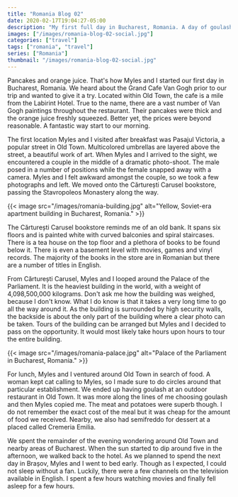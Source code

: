 ```yaml
---
title: "Romania Blog 02"
date: 2020-02-17T19:04:27-05:00
description: "My first full day in Bucharest, Romania. A day of goulash, walking and more walking."
images: ["/images/romania-blog-02-social.jpg"]
categories: ["travel"]
tags: ["romania", "travel"]
series: ["Romania"]
thumbnail: "/images/romania-blog-02-social.jpg"
---
```


Pancakes and orange juice. That's how Myles and I started our first day in Bucharest, Romania. We heard about the Grand Cafe Van Gogh prior to our trip and wanted to give it a try. Located within Old Town, the cafe is a mile from the Labirint Hotel. True to the name, there are a vast number of Van Gogh paintings throughout the restaurant. Their pancakes were thick and the orange juice freshly squeezed. Better yet, the prices were beyond reasonable. A fantastic way start to our morning.

The first location Myles and I visited after breakfast was Pasajul Victoria, a popular street in Old Town. Multicolored umbrellas are layered above the street, a beautiful work of art. When Myles and I arrived to the sight, we encountered a couple in the middle of a dramatic photo-shoot. The male posed in a number of positions while the female snapped away with a camera. Myles and I felt awkward amongst the couple, so we took a few photographs and left. We moved onto the Cărturești Carusel bookstore, passing the Stavropoleos Monastery along the way.

{{< image src="/images/romania-building.jpg" alt="Yellow, Soviet-era apartment building in Bucharest, Romania." >}}

The Cărturești Carusel bookstore reminds me of an old bank. It spans six floors and is painted white with curved balconies and spiral staircases. There is a tea house on the top floor and a plethora of books to be found below it. There is even a basement level with movies, games and vinyl records. The majority of the books in the store are in Romanian but there are a number of titles in English.

From Cărturești Carusel, Myles and I looped around the Palace of the Parliament. It is the heaviest building in the world, with a weight of 4,098,500,000 kilograms. Don't ask me how the building was weighed, because I don't know. What I do know is that it takes a very long time to go all the way around it. As the building is surrounded by high security walls, the backside is about the only part of the building where a clear photo can be taken. Tours of the building can be arranged but Myles and I decided to pass on the opportunity. It would most likely take hours upon hours to tour the entire building.

{{< image src="/images/romania-palace.jpg" alt="Palace of the Parliament in Bucharest, Romania." >}}

For lunch, Myles and I ventured around Old Town in search of food. A woman kept cat calling to Myles, so I made sure to do circles around that particular establishment. We ended up having goulash at an outdoor restaurant in Old Town. It was more along the lines of me choosing goulash and then Myles copied me. The meat and potatoes were superb though. I do not remember the exact cost of the meal but it was cheap for the amount of food we received. Nearby, we also had semifreddo for dessert at a placed called Cremeria Emilia.

We spent the remainder of the evening wondering around Old Town and nearby areas of Bucharest. When the sun started to dip around five in the afternoon, we walked back to the hotel. As we planned to spend the next day in Brașov, Myles and I went to bed early. Though as I expected, I could not sleep without a fan. Luckily, there were a few channels on the television available in English. I spent a few hours watching movies and finally fell asleep for a few hours.
